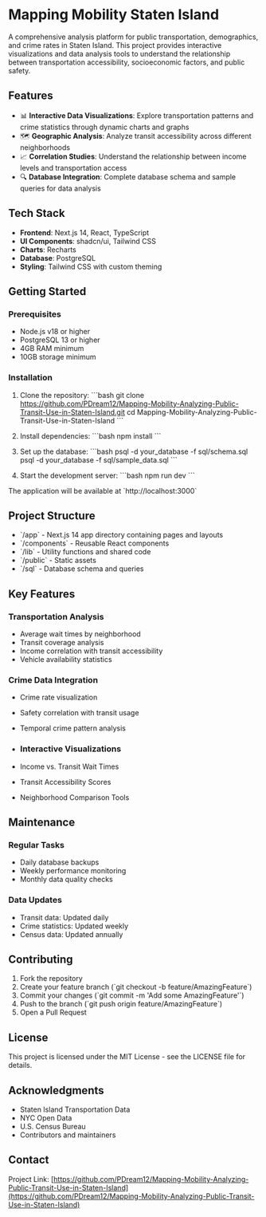 # Mapping Mobility Staten Island

A comprehensive analysis platform for public transportation, demographics, and crime rates in Staten Island. This project provides interactive visualizations and data analysis tools to understand the relationship between transportation accessibility, socioeconomic factors, and public safety.

## Features

- 📊 **Interactive Data Visualizations**: Explore transportation patterns and crime statistics through dynamic charts and graphs
- 🗺️ **Geographic Analysis**: Analyze transit accessibility across different neighborhoods
- 📈 **Correlation Studies**: Understand the relationship between income levels and transportation access
- 🔍 **Database Integration**: Complete database schema and sample queries for data analysis

## Tech Stack

- **Frontend**: Next.js 14, React, TypeScript
- **UI Components**: shadcn/ui, Tailwind CSS
- **Charts**: Recharts
- **Database**: PostgreSQL
- **Styling**: Tailwind CSS with custom theming

## Getting Started

### Prerequisites

- Node.js v18 or higher
- PostgreSQL 13 or higher
- 4GB RAM minimum
- 10GB storage minimum

### Installation

1. Clone the repository:
\`\`\`bash
git clone https://github.com/PDream12/Mapping-Mobility-Analyzing-Public-Transit-Use-in-Staten-Island.git
cd Mapping-Mobility-Analyzing-Public-Transit-Use-in-Staten-Island
\`\`\`

2. Install dependencies:
\`\`\`bash
npm install
\`\`\`

3. Set up the database:
\`\`\`bash
psql -d your_database -f sql/schema.sql
psql -d your_database -f sql/sample_data.sql
\`\`\`

4. Start the development server:
\`\`\`bash
npm run dev
\`\`\`

The application will be available at \`http://localhost:3000\`

## Project Structure

- \`/app\` - Next.js 14 app directory containing pages and layouts
- \`/components\` - Reusable React components
- \`/lib\` - Utility functions and shared code
- \`/public\` - Static assets
- \`/sql\` - Database schema and queries

## Key Features

### Transportation Analysis
- Average wait times by neighborhood
- Transit coverage analysis
- Income correlation with transit accessibility
- Vehicle availability statistics

### Crime Data Integration
- Crime rate visualization
- Safety correlation with transit usage
- Temporal crime pattern analysis

- ### Interactive Visualizations
- Income vs. Transit Wait Times
- Transit Accessibility Scores
- Neighborhood Comparison Tools

## Maintenance

### Regular Tasks
- Daily database backups
- Weekly performance monitoring
- Monthly data quality checks

### Data Updates
- Transit data: Updated daily
- Crime statistics: Updated weekly
- Census data: Updated annually

## Contributing

1. Fork the repository
2. Create your feature branch (\`git checkout -b feature/AmazingFeature\`)
3. Commit your changes (\`git commit -m 'Add some AmazingFeature'\`)
4. Push to the branch (\`git push origin feature/AmazingFeature\`)
5. Open a Pull Request

## License

This project is licensed under the MIT License - see the LICENSE file for details.

## Acknowledgments

- Staten Island Transportation Data
- NYC Open Data
- U.S. Census Bureau
- Contributors and maintainers

## Contact

Project Link: [https://github.com/PDream12/Mapping-Mobility-Analyzing-Public-Transit-Use-in-Staten-Island](https://github.com/PDream12/Mapping-Mobility-Analyzing-Public-Transit-Use-in-Staten-Island)

